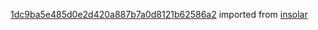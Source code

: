 [1dc9ba5e485d0e2d420a887b7a0d8121b62586a2](https://github.com/insolar/insolar/commit/1dc9ba5e485d0e2d420a887b7a0d8121b62586a2) imported from [insolar](https://github.com/insolar/insolar)
